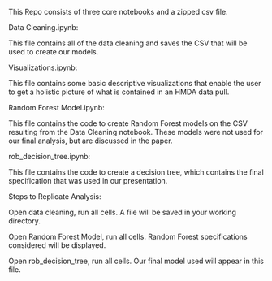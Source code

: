 This Repo consists of three core notebooks and a zipped csv file.


Data Cleaning.ipynb:

This file contains all of the data cleaning and saves the CSV that will be used to create our models.


Visualizations.ipynb:

This file contains some basic descriptive visualizations that enable the user to get a holistic picture of what is contained in an HMDA data pull.


Random Forest Model.ipynb:

This file contains the code to create Random Forest models on the CSV resulting from the Data Cleaning notebook.  These models were not used for our final analysis, but are discussed in the paper.


rob_decision_tree.ipynb:

This file contains the code to create a decision tree, which contains the final specification that was used in our presentation.


Steps to Replicate Analysis:

Open data cleaning, run all cells.  A file will be saved in your working directory.

Open Random Forest Model, run all cells.  Random Forest specifications considered will be displayed.

Open rob_decision_tree, run all cells.  Our final model used will appear in this file.
